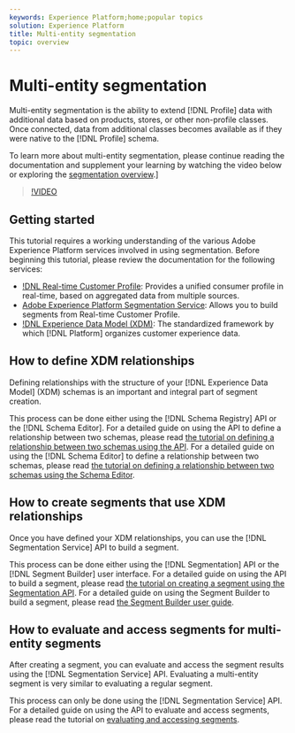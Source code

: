 ```yaml
---
keywords: Experience Platform;home;popular topics
solution: Experience Platform
title: Multi-entity segmentation
topic: overview
---
```


# Multi-entity segmentation

Multi-entity segmentation is the ability to extend [!DNL Profile] data with additional data based on products, stores, or other non-profile classes. Once connected, data from additional classes becomes available as if they were native to the [!DNL Profile] schema.

To learn more about multi-entity segmentation, please continue reading the documentation and supplement your learning by watching the video below or exploring the [segmentation overview](./home.md).]

>[!VIDEO](https://video.tv.adobe.com/v/28947?quality=12&learn=on)

## Getting started

This tutorial requires a working understanding of the various Adobe Experience Platform services involved in using segmentation. Before beginning this tutorial, please review the documentation for the following services:

- [!DNL Real-time Customer Profile](../profile/home.md): Provides a unified consumer profile in real-time, based on aggregated data from multiple sources.
- [Adobe Experience Platform Segmentation Service](./home.md): Allows you to build segments from Real-time Customer Profile.
- [!DNL Experience Data Model (XDM)](../xdm/home.md): The standardized framework by which [!DNL Platform] organizes customer experience data.

## How to define XDM relationships

Defining relationships with the structure of your [!DNL Experience Data Model] (XDM) schemas is an important and integral part of segment creation. 

This process can be done either using the [!DNL Schema Registry] API or the [!DNL Schema Editor]. For a detailed guide on using the API to define a relationship between two schemas, please read [the tutorial on defining a relationship between two schemas using the API](../xdm/tutorials/relationship-api.md). For a detailed guide on using the [!DNL Schema Editor] to define a relationship between two schemas, please read [the tutorial on defining a relationship between two schemas using the Schema Editor](../xdm/tutorials/relationship-ui.md).

## How to create segments that use XDM relationships

Once you have defined your XDM relationships, you can use the [!DNL Segmentation Service] API to build a segment.

This process can be done either using the [!DNL Segmentation] API or the [!DNL Segment Builder] user interface. For a detailed guide on using the API to build a segment, please read [the tutorial on creating a segment using the Segmentation API](./tutorials/create-a-segment.md). For a detailed guide on using the Segment Builder to build a segment, please read [the Segment Builder user guide](./ui/overview.md).

## How to evaluate and access segments for multi-entity segments

After creating a segment, you can evaluate and access the segment results using the [!DNL Segmentation Service] API. Evaluating a multi-entity segment is very similar to evaluating a regular segment.

This process can only be done using the [!DNL Segmentation Service] API. For a detailed guide on using the API to evaluate and access segments, please read the tutorial on [evaluating and accessing segments](./tutorials/evaluate-a-segment.md).